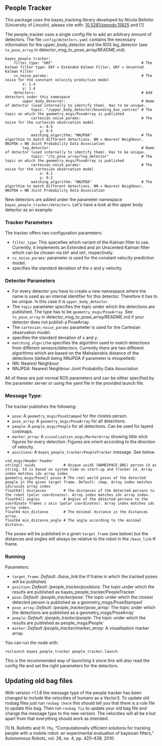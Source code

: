 ## People Tracker
This package uses the bayes_tracking library developed by Nicola Bellotto (University of Lincoln), please cite with: [10.5281/zenodo.15825](https://zenodo.org/record/15825) and [1]

The people_tracker uses a single config file to add an arbitrary amount of detectors. The file `config/detectors.yaml` contains the necessary information for the upper_body_detector and the ROS leg_detector (see `to_pose_array` in detector_msg_to_pose_array/README.md):

```
bayes_people_tracker:
    filter_type: "UKF"                                         # The Kalman filter type: EKF = Extended Kalman Filter, UKF = Uncented Kalman Filter
    cv_noise_params:                                           # The noise for the constant velocity prediction model
        x: 1.4
        y: 1.4
    detectors:                                                 # Add detectors under this namespace
        upper_body_detector:                                   # Name of detector (used internally to identify them). Has to be unique.
            topic: "/upper_body_detector/bounding_box_centres" # The topic on which the geometry_msgs/PoseArray is published
            cartesian_noise_params:                            # The noise for the cartesian observation model
                x: 0.5
                y: 0.5
            matching_algorithm: "NNJPDA"                       # The algorthim to match different detections. NN = Nearest Neighbour, NNJPDA = NN Joint Probability Data Association
        leg_detector:                                          # Name of detector (used internally to identify them). Has to be unique.
            topic: "/to_pose_array/leg_detector"               # The topic on which the geometry_msgs/PoseArray is published
            cartesian_noise_params:                            # The noise for the cartesian observation model
                x: 0.2
                y: 0.2
            matching_algorithm: "NNJPDA"                       # The algorthim to match different detections. NN = Nearest Neighbour, NNJPDA = NN Joint Probability Data Association
```

New detectors are added under the parameter namespace `bayes_people_tracker/detectors`. Let's have a look at the upper body detector as an example:

### Tracker Parameters

The tracker offers two configuration parameters:
* `filter_type`: This specefies which variant of the Kalman filter to use. Currently, it implements an Extended and an Unscented Kalman filter which can be chosen via `EKF` and `UKF`, respectively.
* `cv_noise_params`: parameter is used for the constant velocity prediction model.
 * specifies the standard deviation of the x and y velocity.

### Detector Parameters

* For every detector you have to create a new namespace where the name is used as an internal identifier for this detector. Therefore it has to be unique. In this case it is `upper_body_detector`
* The `topic` parameter specifies the topic under which the detections are published. The type has to be `geometry_msgs/PoseArray`. See `to_pose_array` in detector_msg_to_pose_array/README.md if your detector does not publish a PoseArray.
* The `cartesian_noise_params` parameter is used for the Cartesian observation model.
 * specifies the standard deviation of x and y.
* `matching_algorithm` specifies the algorithm used to match detections from different sensors/detectors. Currently there are two different algorithms which are based on the Mahalanobis distance of the detections (default being NNJPDA if parameter is misspelled):
 * NN: Nearest Neighbour
 * NNJPDA: Nearest Neighbour Joint Probability Data Association

All of these are just normal ROS parameters and can be either specified by the parameter server or using the yaml file in the provided launch file.

### Message Type:

The tracker publishes the following:
* `pose`: A `geometry_msgs/PoseStamped` for the clostes person.
* `pose_array`: A `geometry_msgs/PoseArray` for all detections.
* `people`: A `people_msgs/People` for all detections. Can be used for layerd costmaps.
* `marker_array`: A `visualization_msgs/MarkerArray` showing little stick figures for every detection. Figures are orient according to the direction of velocity.
* `positions`: A `bayes_people_tracker/PeopleTracker` message. See below. 

```
std_msgs/Header header
string[] uuids             # Unique uuid5 (NAMESPACE_DNS) person id as string. Id is based on system time on start-up and tracker id. Array index matches ids array index
geometry_msgs/Pose[] poses # The real world poses of the detected people in the given target frame. Default: /map. Array index matches ids/uuids array index
float64[] distances        # The distances of the detected persons to the robot (polar coordinates). Array index matches ids array index.
float64[] angles           # Angles of the detected persons to the coordinate frames z axis (polar coordinates). Array index matches ids array index.
float64 min_distance       # The minimal distance in the distances array.
float64 min_distance_angle # The angle according to the minimal distance.
```

The poses will be published in a given `target_frame` (see below) but the distances and angles will always be relative to the robot in the `/base_link` tf frame.

### Running
Parameters:

* `target_frame`: _Default: /base_link_:the tf frame in which the tracked poses will be published. 
* `position`: _Default: /people_tracker/positions_: The topic under which the results are published as bayes_people_tracker/PeopleTracker`
* `pose`: _Default: /people_tracker/pose_: The topic under which the closest detected person is published as a geometry_msgs/PoseStamped`
* `pose_array`: _Default: /people_tracker/pose_array_: The topic under which the detections are published as a geometry_msgs/PoseArray`
* `poeple`: _Default: /people_tracker/people_: The topic under which the results are published as people_msgs/People`
* `marker`: _Default /people_tracker/marker_array_: A visualisation marker array.

You can run the node with:

```
roslaunch bayes_people_tracker people_tracker.launch
```

This is the recommended way of launching it since this will also read the config file and set the right parameters for the detectors.

## Updating old bag files

With version >1.1.8 the message type of the people tracker has been changed to include the velocities of humans as a Vector3. To update old rosbag files just run `rosbag check` this should tell you that there is a rule file to update this bag. Then run `rosbag fix` to update your old bag file and change the message type to the new version. The velocities will all be `0` but apart from that everything should work as intended.

[1] N. Bellotto and H. Hu, “Computationally efficient solutions for tracking people with a mobile robot: an experimental evaluation of bayesian filters,” Autonomous Robots, vol. 28, no. 4, pp. 425–438, 2010.
